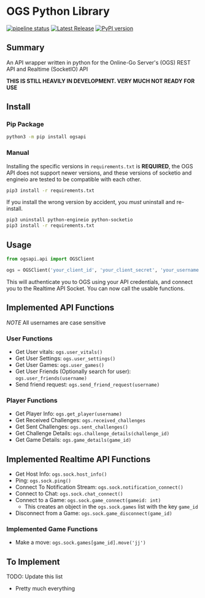 # OGS Python Library


[![pipeline status](https://gitlab.com/dakota.marshall/ogs-python/badges/prod/pipeline.svg)](https://gitlab.com/dakota.marshall/ogs-python/-/commits/prod)  [![Latest Release](https://gitlab.com/dakota.marshall/ogs-python/-/badges/release.svg)](https://gitlab.com/dakota.marshall/ogs-python/-/releases) [![PyPI version](https://badge.fury.io/py/ogsapi.svg)](https://badge.fury.io/py/ogsapi) 

## Summary

An API wrapper written in python for the Online-Go Server's (OGS) REST API and Realtime (SocketIO) API

**THIS IS STILL HEAVILY IN DEVELOPMENT. VERY MUCH NOT READY FOR USE**

## Install

### Pip Package

```bash
python3 -m pip install ogsapi
```

### Manual
Installing the specific versions in `requirements.txt` is **REQUIRED**, the OGS API does not support newer versions, and these versions of socketio and engineio are tested to be compatible with each other.

```bash
pip3 install -r requirements.txt
```

If you install the wrong version by accident, you *must* uninstall and re-install.

```bash
pip3 uninstall python-engineio python-socketio
pip3 install -r requirements.txt
```
## Usage

```python
from ogsapi.api import OGSClient

ogs = OGSClient('your_client_id', 'your_client_secret', 'your_username', 'your_password')
```
This will authenticate you to OGS using your API credentials, and connect you to the Realtime API Socket. You can now call the usable functions.

## Implemented API Functions
*NOTE* All usernames are case sensitive
### User Functions

- Get User vitals: `ogs.user_vitals()`
- Get User Settings: `ogs.user_settings()`
- Get User Games: `ogs.user_games()`
- Get User Friends (Optionally search for user): `ogs.user_friends(username)`
- Send friend request: `ogs.send_friend_request(username)`

### Player Functions

- Get Player Info: `ogs.get_player(username)`
- Get Received Challenges: `ogs.received_challenges`
- Get Sent Challenges: `ogs.sent_challenges()`
- Get Challenge Details: `ogs.challenge_details(challenge_id)`
- Get Game Details: `ogs.game_details(game_id)`

## Implemented Realtime API Functions

- Get Host Info: `ogs.sock.host_info()`
- Ping: `ogs.sock.ping()`
- Connect To Notification Stream: `ogs.sock.notification_connect()`
- Connect to Chat: `ogs.sock.chat_connect()`
- Connect to a Game: `ogs.sock.game_connect(gameid: int)`
  - This creates an object in the `ogs.sock.games` list with the key `game_id`
- Disconnect from a Game: `ogs.sock.game_disconnect(game_id)`

### Implemented Game Functions

- Make a move: `ogs.sock.games[game_id].move('jj')`


## To Implement
TODO: Update this list

- Pretty much everything
